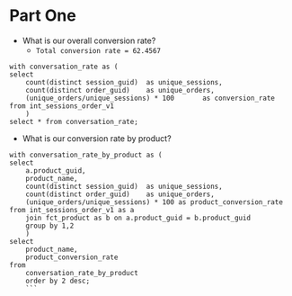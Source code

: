 # Part One
- What is our overall conversion rate?
  - `Total conversion rate = 62.4567`
```
with conversation_rate as (
select
    count(distinct session_guid)  as unique_sessions,
    count(distinct order_guid)    as unique_orders,
    (unique_orders/unique_sessions) * 100       as conversion_rate
from int_sessions_order_v1
    )
select * from conversation_rate;
```
- What is our conversion rate by product?
```
with conversation_rate_by_product as (
select
    a.product_guid,
    product_name,
    count(distinct session_guid)  as unique_sessions,
    count(distinct order_guid)    as unique_orders,
    (unique_orders/unique_sessions) * 100 as product_conversion_rate
from int_sessions_order_v1 as a
    join fct_product as b on a.product_guid = b.product_guid
    group by 1,2
    )
select
    product_name, 
    product_conversion_rate
from
    conversation_rate_by_product
    order by 2 desc;
    ```
